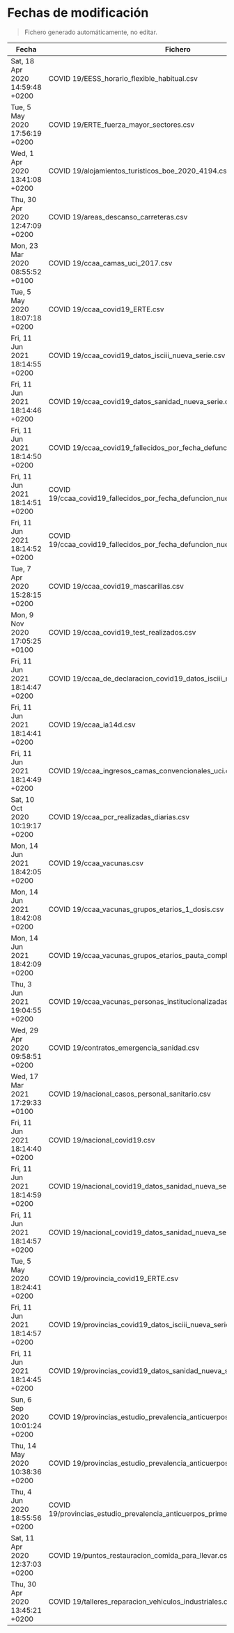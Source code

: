 # Fechas de modificación

> Fichero generado automáticamente, no editar.

| Fecha                           | Fichero                  |
|---------------------------------|--------------------------|
| Sat, 18 Apr 2020 14:59:48 +0200  | COVID 19/EESS_horario_flexible_habitual.csv |
| Tue, 5 May 2020 17:56:19 +0200  | COVID 19/ERTE_fuerza_mayor_sectores.csv |
| Wed, 1 Apr 2020 13:41:08 +0200  | COVID 19/alojamientos_turisticos_boe_2020_4194.csv |
| Thu, 30 Apr 2020 12:47:09 +0200  | COVID 19/areas_descanso_carreteras.csv |
| Mon, 23 Mar 2020 08:55:52 +0100  | COVID 19/ccaa_camas_uci_2017.csv |
| Tue, 5 May 2020 18:07:18 +0200  | COVID 19/ccaa_covid19_ERTE.csv |
| Fri, 11 Jun 2021 18:14:55 +0200  | COVID 19/ccaa_covid19_datos_isciii_nueva_serie.csv |
| Fri, 11 Jun 2021 18:14:46 +0200  | COVID 19/ccaa_covid19_datos_sanidad_nueva_serie.csv |
| Fri, 11 Jun 2021 18:14:50 +0200  | COVID 19/ccaa_covid19_fallecidos_por_fecha_defuncion_nueva_serie.csv |
| Fri, 11 Jun 2021 18:14:51 +0200  | COVID 19/ccaa_covid19_fallecidos_por_fecha_defuncion_nueva_serie_long.csv |
| Fri, 11 Jun 2021 18:14:52 +0200  | COVID 19/ccaa_covid19_fallecidos_por_fecha_defuncion_nueva_serie_original.csv |
| Tue, 7 Apr 2020 15:28:15 +0200  | COVID 19/ccaa_covid19_mascarillas.csv |
| Mon, 9 Nov 2020 17:05:25 +0100  | COVID 19/ccaa_covid19_test_realizados.csv |
| Fri, 11 Jun 2021 18:14:47 +0200  | COVID 19/ccaa_de_declaracion_covid19_datos_isciii_nueva_serie.csv |
| Fri, 11 Jun 2021 18:14:41 +0200  | COVID 19/ccaa_ia14d.csv |
| Fri, 11 Jun 2021 18:14:49 +0200  | COVID 19/ccaa_ingresos_camas_convencionales_uci.csv |
| Sat, 10 Oct 2020 10:19:17 +0200  | COVID 19/ccaa_pcr_realizadas_diarias.csv |
| Mon, 14 Jun 2021 18:42:05 +0200  | COVID 19/ccaa_vacunas.csv |
| Mon, 14 Jun 2021 18:42:08 +0200  | COVID 19/ccaa_vacunas_grupos_etarios_1_dosis.csv |
| Mon, 14 Jun 2021 18:42:09 +0200  | COVID 19/ccaa_vacunas_grupos_etarios_pauta_completa.csv |
| Thu, 3 Jun 2021 19:04:55 +0200  | COVID 19/ccaa_vacunas_personas_institucionalizadas.csv |
| Wed, 29 Apr 2020 09:58:51 +0200  | COVID 19/contratos_emergencia_sanidad.csv |
| Wed, 17 Mar 2021 17:29:33 +0100  | COVID 19/nacional_casos_personal_sanitario.csv |
| Fri, 11 Jun 2021 18:14:40 +0200  | COVID 19/nacional_covid19.csv |
| Fri, 11 Jun 2021 18:14:59 +0200  | COVID 19/nacional_covid19_datos_sanidad_nueva_serie.csv |
| Fri, 11 Jun 2021 18:14:57 +0200  | COVID 19/nacional_covid19_datos_sanidad_nueva_serie_grupos_edad.csv |
| Tue, 5 May 2020 18:24:41 +0200  | COVID 19/provincia_covid19_ERTE.csv |
| Fri, 11 Jun 2021 18:14:57 +0200  | COVID 19/provincias_covid19_datos_isciii_nueva_serie.csv |
| Fri, 11 Jun 2021 18:14:45 +0200  | COVID 19/provincias_covid19_datos_sanidad_nueva_serie.csv |
| Sun, 6 Sep 2020 10:01:24 +0200  | COVID 19/provincias_estudio_prevalencia_anticuerpos_final.csv |
| Thu, 14 May 2020 10:38:36 +0200  | COVID 19/provincias_estudio_prevalencia_anticuerpos_primera_ronda.csv |
| Thu, 4 Jun 2020 18:55:56 +0200  | COVID 19/provincias_estudio_prevalencia_anticuerpos_primera_y_segunda_ronda.csv |
| Sat, 11 Apr 2020 12:37:03 +0200  | COVID 19/puntos_restauracion_comida_para_llevar.csv |
| Thu, 30 Apr 2020 13:45:21 +0200  | COVID 19/talleres_reparacion_vehiculos_industriales.csv |
